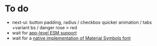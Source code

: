 # To do

- next-ui: button padding, radius / checkbox quicker animation / tabs +variant bs / danger rose > red
- wait for [app-level ESM support](https://github.com/vercel/next.js/discussions/59455)
- wait for a [native implementation of Material Symbols font](https://github.com/vercel/next.js/discussions/42881)
